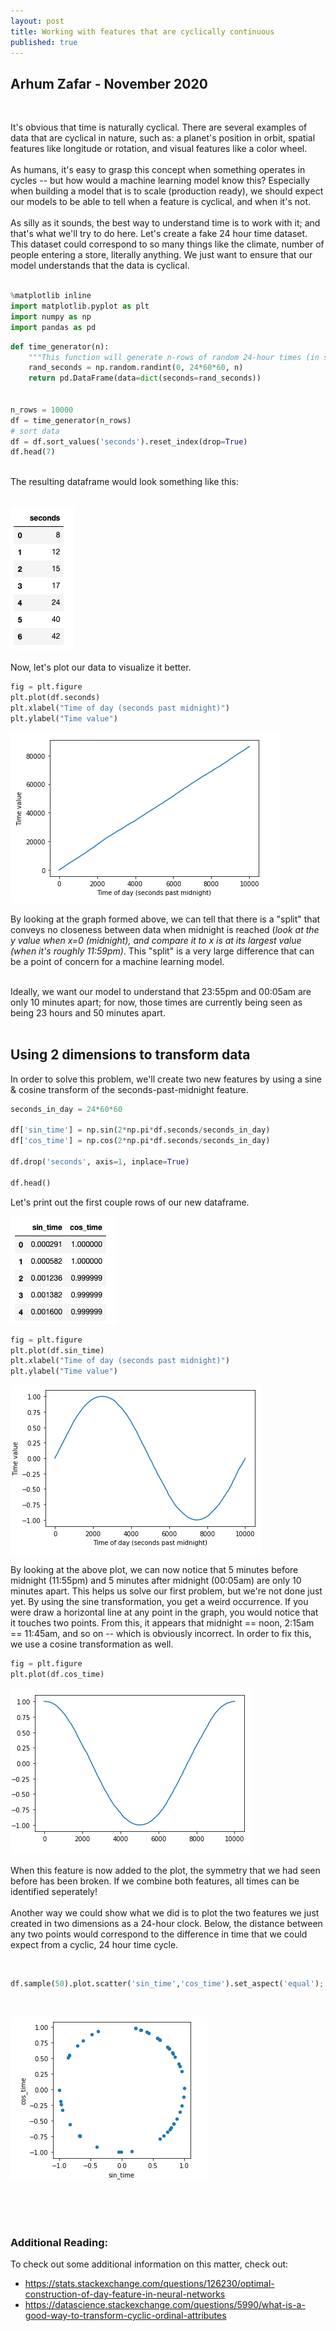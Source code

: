 ```yaml
---
layout: post
title: Working with features that are cyclically continuous
published: true
---
```



## Arhum Zafar - November 2020

<br>

It's obvious that time is naturally cyclical. There are several examples of data that are cyclical in nature, such as: a planet's position in orbit, spatial features like longitude or rotation, and visual features like a color wheel.  
<br>
As humans, it's easy to grasp this concept when something operates in cycles -- but how would a machine learning model know this? Especially when building a model that is to scale (production ready), we should expect our models to be able to tell when a feature is cyclical, and when it's not. 
<br>
<br>
As silly as it sounds, the best way to understand time is to work with it; and that's what we'll try to do here. Let's create a fake 24 hour time dataset. This dataset could correspond to so many things like the climate, number of people entering a store, literally anything. We just want to ensure that our model understands that the data is cyclical.
<br>
<br>
```python
%matplotlib inline
import matplotlib.pyplot as plt
import numpy as np
import pandas as pd
``` 

```python
def time_generator(n):
    """This function will generate n-rows of random 24-hour times (in seconds past midnight)"""
    rand_seconds = np.random.randint(0, 24*60*60, n)
    return pd.DataFrame(data=dict(seconds=rand_seconds))


n_rows = 10000
df = time_generator(n_rows)
# sort data
df = df.sort_values('seconds').reset_index(drop=True)
df.head(7)
``` 
<br>
The resulting dataframe would look something like this:<br>
<br>

![png](../../images/df.png) <br>
<bR>
Now, let's plot our data to visualize it better.
```python
fig = plt.figure
plt.plot(df.seconds)
plt.xlabel("Time of day (seconds past midnight)")
plt.ylabel("Time value")
```

![png](../../images/plot.png)



By looking at the graph formed above, we can tell that there is a "split" that conveys no closeness between data when midnight is reached (*look at the y value when x=0 (midnight), and compare it to x is at its largest value (when it's roughly 11:59pm)*. This "split" is a very large difference that can be a point of concern for a machine learning model. 
  
<br>
Ideally, we want our model to understand that 23:55pm and 00:05am are only 10 minutes apart; for now, those times are currently being seen as being 23 hours and 50 minutes apart.
<br>
<br>

## Using 2 dimensions to transform data

In order to solve this problem, we'll create two new features by using a sine & cosine transform of the seconds-past-midnight feature.

```python
seconds_in_day = 24*60*60

df['sin_time'] = np.sin(2*np.pi*df.seconds/seconds_in_day)
df['cos_time'] = np.cos(2*np.pi*df.seconds/seconds_in_day)

df.drop('seconds', axis=1, inplace=True)

df.head()
```
Let's print out the first couple rows of our new dataframe.

![png](../../images/renamedf.png)

```python
fig = plt.figure
plt.plot(df.sin_time)
plt.xlabel("Time of day (seconds past midnight)")
plt.ylabel("Time value")
```

![png](../../images/plot2.png)

By looking at the above plot, we can now notice that 5 minutes before midnight (11:55pm) and 5 minutes after midnight (00:05am) are only 10 minutes apart. This helps us solve our first problem, but we're not done just yet. By using the sine transformation, you get a weird occurrence. If you were draw a horizontal line at any point in the graph, you would notice that it touches two points. From this, it appears that midnight == noon, 2:15am == 11:45am, and so on -- which is obviously incorrect. In order to fix this, we use a cosine transformation as well.

```python
fig = plt.figure
plt.plot(df.cos_time)
```
![png](../../images/plot3.png)

When this feature is now added to the plot, the symmetry that we had seen before has been broken. If we combine both features, all times can be identified seperately!
<br>
<br>
Another way we could show what we did is to plot the two features we just created in two dimensions as a 24-hour clock. Below, the distance between any two points would correspond to the difference in time that we could expect from a cyclic, 24 hour time cycle. 

<br>

```python
df.sample(50).plot.scatter('sin_time','cos_time').set_aspect('equal');
```
<br>

![png](../../images/plot4.png)

<br>
<br>
<br>

### Additional Reading:
To check out some additional information on this matter, check out:

- https://stats.stackexchange.com/questions/126230/optimal-construction-of-day-feature-in-neural-networks
- https://datascience.stackexchange.com/questions/5990/what-is-a-good-way-to-transform-cyclic-ordinal-attributes



